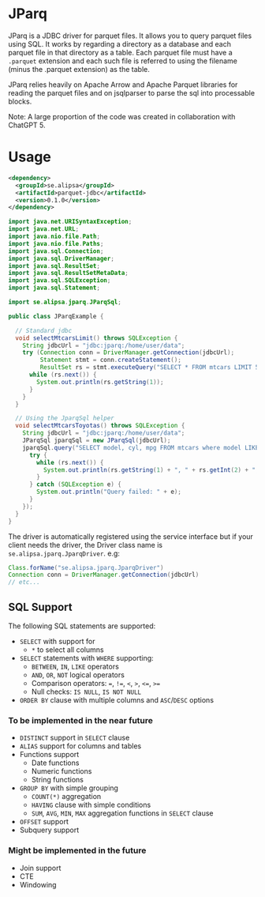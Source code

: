 # JParq
JParq is a JDBC driver for parquet files. It allows you to query parquet files using SQL.
It works by regarding a directory as a database and each parquet file in that directory as a table. Each parquet file must have a `.parquet` extension and each such file is referred to using the filename (minus the .parquet extension) as the table.

JParq relies heavily on Apache Arrow and Apache Parquet libraries for reading the parquet files and on jsqlparser to parse the sql into processable blocks.

Note: A large proportion of the code was created in collaboration with ChatGPT 5.

# Usage
```xml
<dependency>
  <groupId>se.alipsa</groupId>
  <artifactId>parquet-jdbc</artifactId>
  <version>0.1.0</version>
</dependency>
```


```java
import java.net.URISyntaxException;
import java.net.URL;
import java.nio.file.Path;
import java.nio.file.Paths;
import java.sql.Connection;
import java.sql.DriverManager;
import java.sql.ResultSet;
import java.sql.ResultSetMetaData;
import java.sql.SQLException;
import java.sql.Statement;

import se.alipsa.jparq.JParqSql;

public class JParqExample {

  // Standard jdbc
  void selectMtcarsLimit() throws SQLException {
    String jdbcUrl = "jdbc:jparq:/home/user/data";
    try (Connection conn = DriverManager.getConnection(jdbcUrl);
         Statement stmt = conn.createStatement();
         ResultSet rs = stmt.executeQuery("SELECT * FROM mtcars LIMIT 5")) {
      while (rs.next()) {
        System.out.println(rs.getString(1));
      }
    }
  }

  // Using the JparqSql helper
  void selectMtcarsToyotas() throws SQLException {
    String jdbcUrl = "jdbc:jparq:/home/user/data";
    JParqSql jparqSql = new JParqSql(jdbcUrl);
    jparqSql.query("SELECT model, cyl, mpg FROM mtcars where model LIKE('Toyota%')", rs -> {
      try {
        while (rs.next()) {
          System.out.println(rs.getString(1) + ", " + rs.getInt(2) + ", " + rs.getDouble(3));
        }
      } catch (SQLException e) {
        System.out.println("Query failed: " + e);
      }
    });
  }
}
```
The driver is automatically registered using the service interface but if your client needs the driver,
the Driver class name is `se.alipsa.jparq.JparqDriver`.
e.g:
```groovy
Class.forName("se.alipsa.jparq.JparqDriver")
Connection conn = DriverManager.getConnection(jdbcUrl)
// etc...
```

## SQL Support
The following SQL statements are supported:
- `SELECT` with support for
  - `*` to select all columns
- `SELECT` statements with `WHERE` supporting:
  - `BETWEEN`, `IN`, `LIKE` operators 
  - `AND`, `OR`, `NOT` logical operators 
  - Comparison operators: `=`, `!=`, `<`, `>`, `<=`, `>=` 
  - Null checks: `IS NULL`, `IS NOT NULL` 
- `ORDER BY` clause with multiple columns and `ASC`/`DESC` options

### To be implemented in the near future
- `DISTINCT` support in `SELECT` clause
- `ALIAS` support for columns and tables
- Functions support
  - Date functions
  - Numeric functions
  - String functions
- `GROUP BY` with simple grouping
  - `COUNT(*)` aggregation
  - `HAVING` clause with simple conditions
  - `SUM`, `AVG`, `MIN`, `MAX` aggregation functions in `SELECT` clause
- `OFFSET` support
- Subquery support

### Might be implemented in the future
- Join support
- CTE
- Windowing
